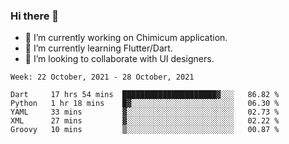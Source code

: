 ### Hi there 👋

<!--
**devcat37/devcat37** is a ✨ _special_ ✨ repository because its `README.md` (this file) appears on your GitHub profile.-->


- 🔭 I’m currently working on Chimicum application.
- 🌱 I’m currently learning Flutter/Dart.
- 👯 I’m looking to collaborate with UI designers.
<!-- - 🤔 I’m looking for help with ... -->

<!--START_SECTION:waka-->
```text
Week: 22 October, 2021 - 28 October, 2021

Dart     17 hrs 54 mins  █████████████████████▓░░░   86.82 % 
Python   1 hr 18 mins    █▓░░░░░░░░░░░░░░░░░░░░░░░   06.30 % 
YAML     33 mins         ▓░░░░░░░░░░░░░░░░░░░░░░░░   02.73 % 
XML      27 mins         ▓░░░░░░░░░░░░░░░░░░░░░░░░   02.22 % 
Groovy   10 mins         ▒░░░░░░░░░░░░░░░░░░░░░░░░   00.87 % 
```
<!--END_SECTION:waka-->
